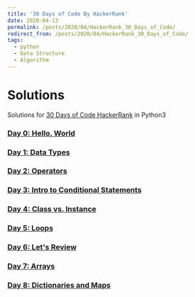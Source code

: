 ```yaml
---
title: '30 Days of Code By HackerRank'
date: 2020-04-13
permalink: /posts/2020/04/HackerRank_30_Days_of_Code/
redirect_from: /posts/2020/04/HackerRank_30_Days_of_Code/
tags:
  - python
  - Data Structure
  - Algorithm
---
```

# Solutions

Solutions for [30 Days of Code HackerRank](https://www.hackerrank.com/domains/tutorials/30-days-of-code) in Python3

### <a href="https://github.com/manavnarang/Hackerrank-30-days-of-Code/tree/master/Day%200:%20Hello%2C%20World">Day 0: Hello, World</a>
### <a href="https://github.com/manavnarang/Hackerrank-30-days-of-Code/tree/master/Day%201:%20Data%20Types">Day 1: Data Types</a>
### <a href="https://github.com/manavnarang/Hackerrank-30-days-of-Code/tree/master/Day%202:%20Operators">Day 2: Operators</a>
### <a href="https://github.com/manavnarang/Hackerrank-30-days-of-Code/tree/master/Day%203:%20Intro%20to%20Conditional%20Statements">Day 3: Intro to Conditional Statements</a>
### <a href="https://github.com/manavnarang/Hackerrank-30-days-of-Code/tree/master/Day%204:%20Class%20vs.%20Instance">Day 4: Class vs. Instance</a>
### <a href="https://github.com/manavnarang/Hackerrank-30-days-of-Code/tree/master/Day%205:%20Loops">Day 5: Loops</a>
### <a href="https://github.com/manavnarang/Hackerrank-30-days-of-Code/tree/master/Day%206:%20Let's%20Review">Day 6: Let's Review</a>
### <a href="https://github.com/manavnarang/Hackerrank-30-days-of-Code/tree/master/Day%207:%20Arrays">Day 7: Arrays</a>
### <a href="https://github.com/manavnarang/Hackerrank-30-days-of-Code/tree/master/Day%208:%20Dictionaries%20and%20Maps">Day 8: Dictionaries and Maps</a>
